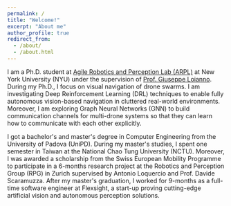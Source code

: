 ```yaml
---
permalink: /
title: "Welcome!"
excerpt: "About me"
author_profile: true
redirect_from: 
  - /about/
  - /about.html
---
```


I am a Ph.D. student at [Agile Robotics and Perception Lab (ARPL)](https://wp.nyu.edu/arpl/) at New York University (NYU) under the supervision of [Prof. Giuseppe Loianno](https://engineering.nyu.edu/faculty/giuseppe-loianno). During my Ph.D., I focus on visual navigation of drone swarms. I am investigating Deep Reinforcement Learning (DRL) techniques to enable fully autonomous vision-based navigation in cluttered real-world environments. Moreover, I am exploring Graph Neural Networks (GNN) to build communication channels for multi-drone systems so that they can learn how to communicate with each other explicitly.

I got a bachelor's and master's degree in Computer Engineering from the University of Padova (UniPD). During my master's studies, I spent one semester in Taiwan at the National Chao Tung University (NCTU). Moreover, I was awarded a scholarship from the Swiss European Mobility Programme to participate in a 6-months research project at the Robotics and Perception Group (RPG) in Zurich supervised by Antonio Loquercio and Prof. Davide Scaramuzza. After my master's graduation, I worked for 9-months as a full-time software engineer at Flexsight, a start-up proving cutting-edge artificial vision and autonomous perception solutions.
